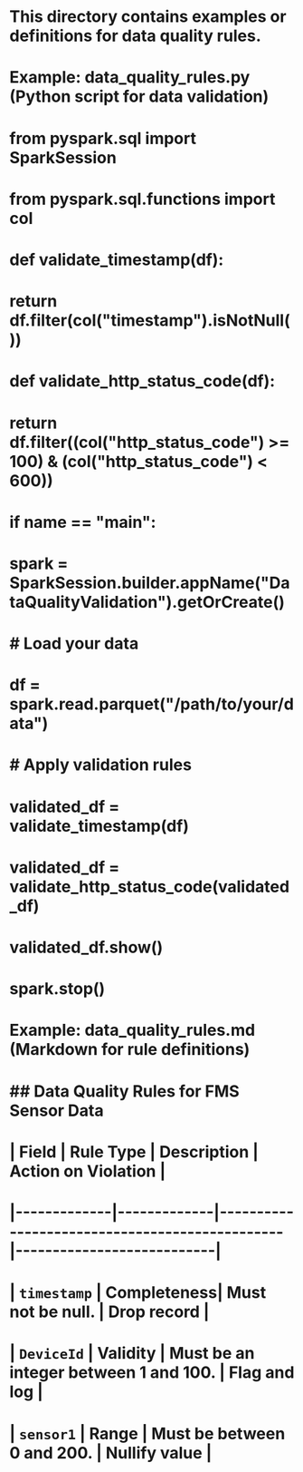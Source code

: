 # This directory contains examples or definitions for data quality rules.

# Example: data_quality_rules.py (Python script for data validation)
# from pyspark.sql import SparkSession
# from pyspark.sql.functions import col

# def validate_timestamp(df):
#     return df.filter(col("timestamp").isNotNull())

# def validate_http_status_code(df):
#     return df.filter((col("http_status_code") >= 100) & (col("http_status_code") < 600))

# if __name__ == "__main__":
#     spark = SparkSession.builder.appName("DataQualityValidation").getOrCreate()
#     # Load your data
#     df = spark.read.parquet("/path/to/your/data")

#     # Apply validation rules
#     validated_df = validate_timestamp(df)
#     validated_df = validate_http_status_code(validated_df)

#     validated_df.show()
#     spark.stop()

# Example: data_quality_rules.md (Markdown for rule definitions)
# ## Data Quality Rules for FMS Sensor Data
#
# | Field       | Rule Type   | Description                                   | Action on Violation       |
# |-------------|-------------|-----------------------------------------------|---------------------------|
# | `timestamp` | Completeness| Must not be null.                             | Drop record               |
# | `DeviceId`  | Validity    | Must be an integer between 1 and 100.         | Flag and log              |
# | `sensor1`   | Range       | Must be between 0 and 200.                    | Nullify value             |
